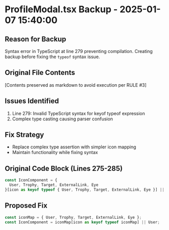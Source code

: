 # ProfileModal.tsx Backup - 2025-01-07 15:40:00

## Reason for Backup
Syntax error in TypeScript at line 279 preventing compilation. Creating backup before fixing the `typeof` syntax issue.

## Original File Contents
[Contents preserved as markdown to avoid execution per RULE #3]

## Issues Identified
1. Line 279: Invalid TypeScript syntax for keyof typeof expression
2. Complex type casting causing parser confusion

## Fix Strategy
- Replace complex type assertion with simpler icon mapping
- Maintain functionality while fixing syntax

## Original Code Block (Lines 275-285)
```typescript
const IconComponent = {
  User, Trophy, Target, ExternalLink, Eye
}[icon as keyof typeof { User, Trophy, Target, ExternalLink, Eye }] || User;
```

## Proposed Fix
```typescript
const iconMap = { User, Trophy, Target, ExternalLink, Eye };
const IconComponent = iconMap[icon as keyof typeof iconMap] || User;
``` 